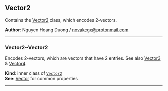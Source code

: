 <a name="module_Vector2"></a>

## Vector2
Contains the [Vector2](./Vector#module_Vector2..Vector2) class, which encodes 2-vectors.

**Author**: Nguyen Hoang Duong / <novakcgx@protonmail.com>  

* * *

<a name="module_Vector2..Vector2"></a>

### Vector2~Vector2
Encodes 2-vectors, which are vectors that have 2 entries. See also
[Vector3](./Vector./Vector3#module_Vector3..Vector3) & [Vector4](./Vector./Vector4#module_Vector4..Vector4).

**Kind**: inner class of [<code>Vector2</code>](./Vector#module_Vector2)  
**See**: [Vector](./Vector#module_Vector..Vector) for common properties  

* * *

